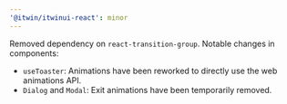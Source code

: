 ```yaml
---
'@itwin/itwinui-react': minor
---
```


Removed dependency on `react-transition-group`. Notable changes in components: 
* `useToaster`: Animations have been reworked to directly use the web animations API.
* `Dialog` and `Modal`: Exit animations have been temporarily removed.
